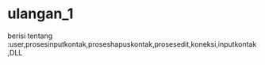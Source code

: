 # ulangan_1
berisi tentang :user,prosesinputkontak,proseshapuskontak,prosesedit,koneksi,inputkontak,DLL

